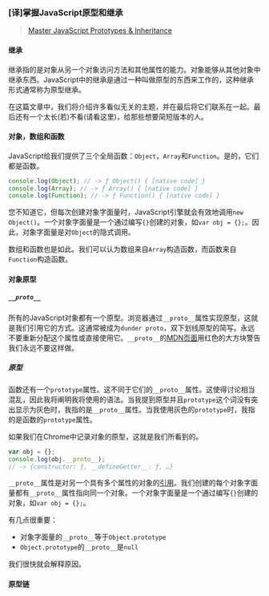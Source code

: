 ### [译]掌握JavaScript原型和继承

> [Master JavaScript Prototypes & Inheritance](https://codeburst.io/master-javascript-prototypes-inheritance-d0a9a5a75c4e)

#### 继承

继承指的是对象从另一个对象访问方法和其他属性的能力。对象能够从其他对象中继承东西。JavaScript中的继承是通过一种叫做原型的东西来工作的，这种继承形式通常称为原型继承。

在这篇文章中，我们将介绍许多看似无关的主题，并在最后将它们联系在一起。最后还有一个太长(若)不看(请看这里)，给那些想要简短版本的人。

#### 对象，数组和函数

JavaScript给我们提供了三个全局函数：`Object`，`Array`和`Function`。是的，它们都是函数。

```javascript
console.log(Object); // -> ƒ Object() { [native code] }
console.log(Array); // -> ƒ Array() { [native code] }
console.log(Function); // -> ƒ Function() { [native code] }
```

您不知道它，但每次创建对象字面量时，JavaScript引擎就会有效地调用`new Object()`。一个对象字面量是一个通过编写`{}`创建的对象，如`var obj = {};`。因此，对象字面量是对`Object`的隐式调用。

数组和函数也是如此。我们可以认为数组来自`Array`构造函数，而函数来自`Function`构造函数。

#### 对象原型

##### `__proto__`

所有的JavaScript对象都有一个原型。浏览器通过`__proto__`属性实现原型，这就是我们引用它的方式。这通常被成为`dunder proto`，双下划线原型的简写。永远不要重新分配这个属性或直接使用它。`__proto__`的[MDN页面](https://developer.mozilla.org/zh-CN/docs/Web/JavaScript/Reference/Global_Objects/Object/proto)用红色的大方块警告我们永远不要这样做。

##### 原型

函数还有一个`prototype`属性。这不同于它们的`__proto__`属性。这使得讨论相当混乱，因此我将阐明我将使用的语法。当我提到原型并且`prototype`这个词没有突出显示为灰色时，我指的是`__proto__`属性。当我使用灰色的`prototype`时，我指的是函数的`prototype`属性。

如果我们在Chrome中记录对象的原型，这就是我们所看到的。

```javascript
var obj = {};
console.log(obj.__proto__);
// -> {constructor: ƒ, __defineGetter__: ƒ, …}
```

`__proto__`属性是对另一个具有多个属性的对象的[引用](https://codeburst.io/explaining-value-vs-reference-in-javascript-647a975e12a0)。我们创建的每个对象字面量都有`__proto__`属性指向同一个对象。一个对象字面量是一个通过编写`{}`创建的对象，如`var obj = {};`。

有几点很重要：

+ 对象字面量的`__proto__`等于`Object.prototype`
+ `Object.prototype`的`__proto__`是`null`

我们很快就会解释原因。

#### 原型链

